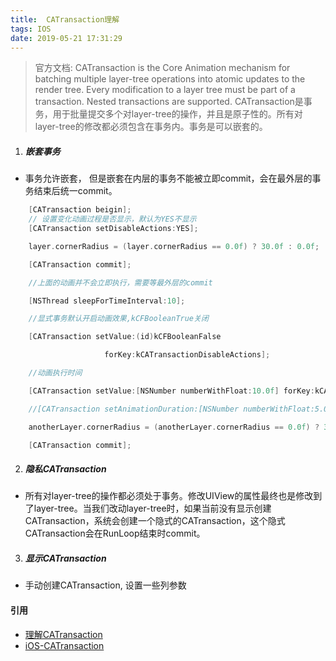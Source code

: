 ```yaml
---
title:  CATransaction理解
tags: IOS
date: 2019-05-21 17:31:29
---
```


> 官方文档:
> CATransaction is the Core Animation mechanism for batching multiple layer-tree operations into atomic updates to the render tree. Every modification to a layer tree must be part of a transaction. Nested transactions are supported.
> CATransaction是事务，用于批量提交多个对layer-tree的操作，并且是原子性的。所有对layer-tree的修改都必须包含在事务内。事务是可以嵌套的。

1. ##### 嵌套事务
- 事务允许嵌套， 但是嵌套在内层的事务不能被立即commit，会在最外层的事务结束后统一commit。
```Objective-C
    [CATransaction beigin];
    // 设置变化动画过程是否显示，默认为YES不显示
    [CATransaction setDisableActions:YES];

    layer.cornerRadius = (layer.cornerRadius == 0.0f) ? 30.0f : 0.0f;

    [CATransaction commit];

    //上面的动画并不会立即执行，需要等最外层的commit

    [NSThread sleepForTimeInterval:10];

    //显式事务默认开启动画效果,kCFBooleanTrue关闭

    [CATransaction setValue:(id)kCFBooleanFalse

                     forKey:kCATransactionDisableActions];

    //动画执行时间

    [CATransaction setValue:[NSNumber numberWithFloat:10.0f] forKey:kCATransactionAnimationDuration];

    //[CATransaction setAnimationDuration:[NSNumber numberWithFloat:5.0f]];

    anotherLayer.cornerRadius = (anotherLayer.cornerRadius == 0.0f) ? 30.0f : 0.0f;

    [CATransaction commit];
```

2. ##### 隐私CATransaction
 - 所有对layer-tree的操作都必须处于事务。修改UIView的属性最终也是修改到了layer-tree。当我们改动layer-tree时，如果当前没有显示创建CATransaction，系统会创建一个隐式的CATransaction，这个隐式CATransaction会在RunLoop结束时commit。
 
3. ##### 显示CATransaction
- 手动创建CATransaction, 设置一些列参数

#### 引用
- [理解CATransaction](http://jefferyfan.github.io/2016/06/27/programing/iOS/CATransaction/)
- [iOS-CATransaction](https://www.jianshu.com/p/a04abd33c28f)


